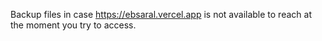 Backup files in case https://ebsaral.vercel.app is not available to reach at the moment you try to access.